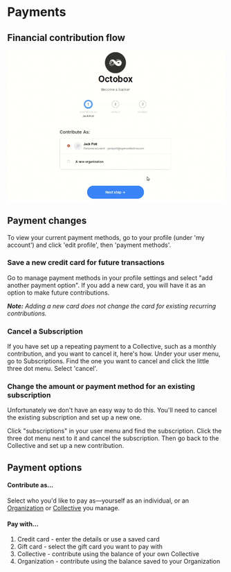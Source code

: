 # Payments

## Financial contribution flow

![](../.gitbook/assets/contribution.gif)

## Payment changes

To view your current payment methods, go to your profile \(under 'my account'\) and click 'edit profile', then 'payment methods'.

### Save a new credit card for future transactions

Go to manage payment methods in your profile settings and select "add another payment option". If you add a new card, you will have it as an option to make future contributions.

_**Note:** Adding a new card does not change the card for existing recurring contributions._

### Cancel a Subscription

If you have set up a repeating payment to a Collective, such as a monthly contribution, and you want to cancel it, here's how. Under your user menu, go to Subscriptions. Find the one you want to cancel and click the little three dot menu. Select 'cancel'.

### Change the amount or payment method for an existing subscription

Unfortunately we don't have an easy way to do this. You'll need to cancel the existing subscription and set up a new one. 

Click "subscriptions" in your user menu and find the subscription. Click the three dot menu next to it and cancel the subscription. Then go back to the Collective and set up a new contribution.

## Payment options

#### Contribute as...

Select who you'd like to pay as—yourself as an individual, or an [Organization](organizations.md) or [Collective](../collectives/) you manage.

#### Pay with...

1. Credit card - enter the details or use a saved card
2. Gift card - select the gift card you want to pay with
3. Collective - contribute using the balance of your own Collective
4. Organization - contribute using the balance saved to your Organization

